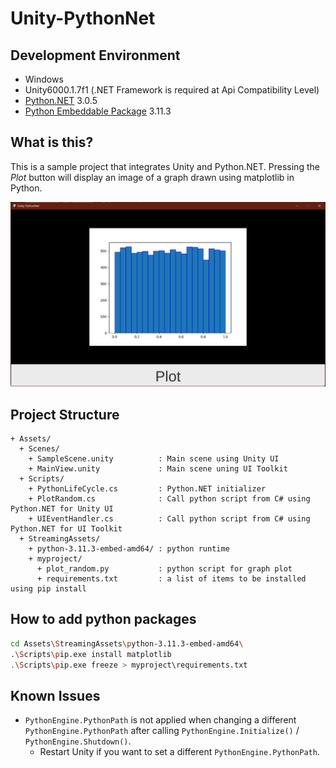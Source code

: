 # Unity-PythonNet

## Development Environment

- Windows
- Unity6000.1.7f1 (.NET Framework is required at Api Compatibility Level)
- [Python.NET](https://www.nuget.org/packages/pythonnet) 3.0.5
- [Python Embeddable Package](https://www.python.org/downloads/windows/) 3.11.3

## What is this?

This is a sample project that integrates Unity and Python.NET. Pressing the *Plot* button will display an image of a graph drawn using matplotlib in Python.

<img src="https://raw.githubusercontent.com/shiena/Unity-PythonNet/main/Documents~/preview.png" title="preview">

## Project Structure

```
+ Assets/
  + Scenes/
    + SampleScene.unity          : Main scene using Unity UI
    + MainView.unity             : Main scene uning UI Toolkit
  + Scripts/
    + PythonLifeCycle.cs         : Python.NET initializer
    + PlotRandom.cs              : Call python script from C# using Python.NET for Unity UI
    + UIEventHandler.cs          : Call python script from C# using Python.NET for UI Toolkit
  + StreamingAssets/
    + python-3.11.3-embed-amd64/ : python runtime
    + myproject/
      + plot_random.py           : python script for graph plot
      + requirements.txt         : a list of items to be installed using pip install
```

## How to add python packages

```sh
cd Assets\StreamingAssets\python-3.11.3-embed-amd64\
.\Scripts\pip.exe install matplotlib
.\Scripts\pip.exe freeze > myproject\requirements.txt
```

## Known Issues

- `PythonEngine.PythonPath` is not applied when changing a different `PythonEngine.PythonPath` after calling `PythonEngine.Initialize()` / `PythonEngine.Shutdown()`.
  - Restart Unity if you want to set a different `PythonEngine.PythonPath`.